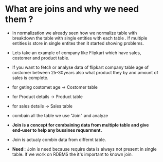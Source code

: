 # What are joins and why we need them ?

- In normalization we already seen how we normalize table with breakdown the table with single entities with each table . If multiple entities is store in single entites then it started showing problems.

- Lets take an example of company like Flipkart
  which have sales, costomer and product table.

- If you want to fetch or analyse data of flipkart company table age of costomer between 25-30years also what product they by and amount of sales is complete.

- for geting costomet age -> Costomer table
- for Product details -> Product table
- for sales details -> Sales table

- combain all the table we use "Join" and analyze
- **Join is a concept for combaining data from multiple table and give end-user to help any bussines requarment.**
- Join is actualy combin data from differnt table.
- **Need :** Join is need because require data is always not present in single table. If we work on RDBMS the it's important to known join.
